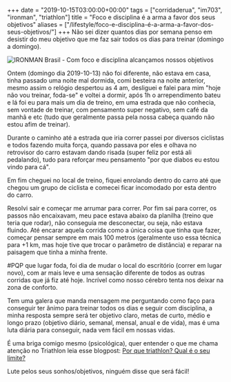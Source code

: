 +++
date = "2019-10-15T03:00:00+00:00"
tags = ["corridaderua", "im703", "ironman", "triathlon"]
title = "Foco e disciplina é a arma a favor dos seus objetivos"
aliases = ["/lifestyle/foco-e-disciplina-é-a-arma-a-favor-dos-seus-objetivos/"]
+++
Não sei dizer quantos dias por semana penso em desistir do meu objetivo que me faz sair todos os dias para treinar (domingo a domingo).

![IRONMAN Brasil - Com foco e disciplina alcançamos nossos objetivos](/blog/IMG_7764-2019-10-15.jpeg "IRONMAN Brasil - Com foco e disciplina alcançamos nossos objetivos")

Ontem (domingo dia 2019-10-13) não foi diferente, não estava em casa, tinha passado uma noite mal dormida, comi besteira na noite anterior, mesmo assim o relógio despertou as 4 am, desliguei e falei para mim "hoje não vou treinar, foda-se" e voltei a dormir, após 1h o arrependimento bateu e lá foi eu para mais um dia de treino, em uma estrada que não conhecia, sem vontade de treinar, com pensamento super negativo, sem café da manhã e etc (tudo que geralmente passa pela nossa cabeça quando não estou afim de treinar).

Durante o caminho até a estrada que iria correr passei por diversos ciclistas e todos fazendo muita força, quando passava por eles e olhava no retrovisor do carro estavam dando risada (super feliz por está ali pedalando), tudo para reforçar meu pensamento "por que diabos eu estou vindo para cá".

Em fim cheguei no local de treino, fiquei enrolando dentro do carro até que chegou um grupo de ciclista e comecei ficar incomodado por esta dentro do carro.

Resolvi sair e começar me arrumar para correr. Por fim sai para correr, os passos não encaixavam, meu pace estava abaixo da planilha (treino que teria que rodar), não conseguia me desconectar, ou seja, não estava fluindo. Até encarar aquela corrida como a única coisa que tinha que fazer, começar pensar sempre em mais 100 metros (geralmente uso essa técnica para +1 km, mas hoje tive que trocar o parâmetro de distância) e reparar na paisagem que tinha a minha frente.

\#PQP que lugar foda, foi dia de mudar o local do escritório (correr em lugar novo), com ar mais leve e uma sensação diferente de todos as outras corridas que já fiz até hoje. Incrível como nosso cérebro tenta nos deixar na zona de conforto.

Tem uma galera que manda mensagem me perguntando como faço para conseguir ter ânimo para treinar todos os dias e seguir com disciplina, a minha resposta sempre será ter objetivo claro, metas de curto, médio e longo prazo (objetivo diário, semanal, mensal, anual e de vida), mas é uma luta diária para conseguir, nada vem fácil em nossas vidas.

É uma briga comigo mesmo (psicológica), quer entender o que me chama atenção no Triathlon leia esse blogpost: [Por que triathlon? Qual é o seu limite?](https://avelino.run/lifestyle/2019-06-21-por-que-triathlon/ "Por que triathlon? Qual é o seu limite?")

Lute pelos seus sonhos/objetivos, ninguém disse que será fácil!
